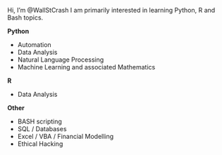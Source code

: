 Hi, I’m @WallStCrash
I am primarily interested in learning Python, R and Bash topics.

__Python__
  - Automation
  - Data Analysis
  - Natural Language Processing
  - Machine Learning and associated Mathematics

__R__
  - Data Analysis
  
__Other__
  - BASH scripting
  - SQL / Databases
  - Excel / VBA / Financial Modelling
  - Ethical Hacking
  
<!---
WallStCrash/WallStCrash is a ✨ special ✨ repository because its `README.md` (this file) appears on your GitHub profile.
You can click the Preview link to take a look at your changes.
--->
